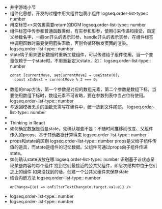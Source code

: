 - 井字游戏小节
- 组件化思想，开发的过程中用大组件包裹小组件
  logseq.order-list-type:: number
- 用空标签<>来包裹需要return的DOM
  logseq.order-list-type:: number
- 组件标签中传参和普通函数类似，有实参和形参，使用{}来传递和接受，自定义参数名字，一般on开头的表示形参，handle开头的表示实参，在组件标签中调用函数时需要使用箭头函数，否则会循环触发页面的渲染。
  logseq.order-list-type:: number
- state钩子用来更新数据时重新加载组件，可以传递给子组件使用。当一个变量依赖于一个state时，不用重新定义state，如：
  logseq.order-list-type:: number
  ```
  const [currentMove, setCurrentMove] = useState(0);
    const xIsNext = currentMove % 2 === 0;
  ```
- 数组的map方法，第一个参数是对应的数组元素，第二个参数是数组下标，当要使用数组下标时，数组元素不可省略，要在参数列表中当占位符使用。
  logseq.order-list-type:: number
- 与返回模板无关的函数无需写在组件中，统一放到文件尾部。
  logseq.order-list-type:: number
-
- Thinking in React
- 如何确定数据是否是state，先确认哪些不是：不随时间推移而改变、父组件传入的props、基于其他数据计算得来
  logseq.order-list-type:: number
- props和state的区别
  logseq.order-list-type:: number
  props是父给子组件传值的道具，而state是组件的记忆数据。父组件可通过props向子组件传递state。
- 如何确认state该放在哪
  logseq.order-list-type:: number
  识别基于该状态呈现某些内容的每个组件
  找到它们最接近的公共父组件，即层次结构中位于它们之上的组件
  如果没找到的话，创建一个公共父组件来保存state
- 结合内嵌方法
  logseq.order-list-type:: number
  ```
  onChange={(e) => onFilterTextChange(e.target.value)} />
  ```
- logseq.order-list-type:: number
- logseq.order-list-type:: number
